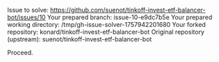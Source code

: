 Issue to solve: https://github.com/suenot/tinkoff-invest-etf-balancer-bot/issues/10
Your prepared branch: issue-10-e9dc7b5e
Your prepared working directory: /tmp/gh-issue-solver-1757942201680
Your forked repository: konard/tinkoff-invest-etf-balancer-bot
Original repository (upstream): suenot/tinkoff-invest-etf-balancer-bot

Proceed.